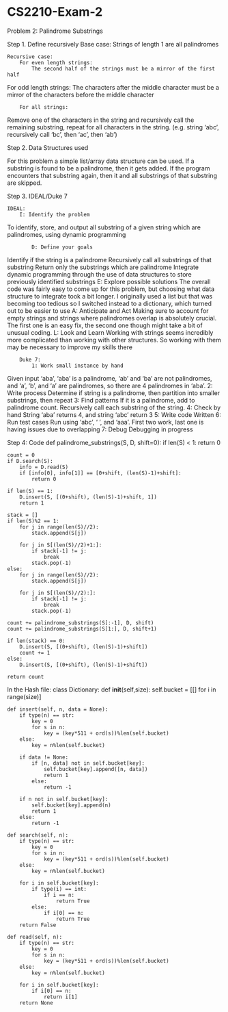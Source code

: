 # CS2210-Exam-2
Problem 2: Palindrome Substrings

Step 1. Define recursively
	Base case:
		Strings of length 1 are all palindromes

	Recursive case:
		For even length strings:
			The second half of the strings must be a mirror of the first half

For odd length strings:
The characters after the middle character must be a mirror of the characters before the middle character

		For all strings:
Remove one of the characters in the string and recursively call the remaining substring, repeat for all characters in the string. (e.g. string ‘abc’, recursively call ‘bc’, then ‘ac’, then ‘ab’)

Step 2. Data Structures used

For this problem a simple list/array data structure can be used. If a substring is found to be a palindrome, then it gets added. If the program encounters that substring again, then it and all substrings of that substring are skipped.

Step 3. IDEAL/Duke 7
	
	IDEAL:
		I: Identify the problem
To identify, store, and output all substring of a given string which are palindromes, using dynamic programming 

			D: Define your goals
Identify if the string is a palindrome
Recursively call all substrings of that substring
Return only the substrings which are palindrome
Integrate dynamic programming through the use of data structures to store previously identified substrings
			E: Explore possible solutions
The overall code was fairly easy to come up for this problem, but choosing what data structure to integrate took a bit longer. I originally used a list but that was becoming too tedious so I switched instead to a dictionary, which turned out to be easier to use
			A: Anticipate and Act
Making sure to account for empty strings and strings where palindromes overlap is absolutely crucial. The first one is an easy fix, the second one though might take a bit of unusual coding.
			L: Look and Learn
Working with strings seems incredibly more complicated than working with other structures. So working with them may be necessary to improve my skills there
		
		Duke 7:
			1: Work small instance by hand
Given input ‘aba’, ‘aba’ is a palindrome, ‘ab’ and ‘ba’ are not palindromes, and ‘a’, ‘b’, and ‘a’ are palindromes, so there are 4 palindromes in ‘aba’.
			2:  Write process
Determine if string is a palindrome, then partition into smaller substrings, then repeat
			3: Find patterns
If it is a palindrome, add to palindrome count. Recursively call each substring of the string.
			4: Check by hand
				String ‘aba’ returns 4, and string ‘abc’ return 3
			5: Write code
				Written
			6: Run test cases
Run using ‘abc’, ‘ ’, and ‘aaa’. First two work, last one is having issues due to overlapping
			7: Debug
				Debugging in progress

Step 4: Code
def palindrome_substrings(S, D, shift=0):
    if len(S) < 1:
        return 0
    
    count = 0
    if D.search(S):
        info = D.read(S)
        if [info[0], info[1]] == [0+shift, (len(S)-1)+shift]:
            return 0
    
    if len(S) == 1:
        D.insert(S, [(0+shift), (len(S)-1)+shift, 1])
        return 1
    
    stack = []
    if len(S)%2 == 1:
        for j in range(len(S)//2):
            stack.append(S[j])
        
        for j in S[(len(S)//2)+1:]:
            if stack[-1] != j:
                break
            stack.pop(-1)
    else:
        for j in range(len(S)//2):
            stack.append(S[j])
        
        for j in S[(len(S)//2):]:
            if stack[-1] != j:
                break
            stack.pop(-1)
    
    count += palindrome_substrings(S[:-1], D, shift)
    count += palindrome_substrings(S[1:], D, shift+1)
    
    if len(stack) == 0:
        D.insert(S, [(0+shift), (len(S)-1)+shift])
        count += 1
    else:
        D.insert(S, [(0+shift), (len(S)-1)+shift])
        
    return count
    
In the Hash file:
  class Dictionary:
    def __init__(self,size):
        self.bucket = [[] for i in range(size)]
        
    def insert(self, n, data = None):
        if type(n) == str:
            key = 0
            for s in n:
                key = (key*511 + ord(s))%len(self.bucket)
        else:
            key = n%len(self.bucket)
        
        if data != None:
            if [n, data] not in self.bucket[key]:
                self.bucket[key].append([n, data])
                return 1
            else:
                return -1
            
        if n not in self.bucket[key]:
            self.bucket[key].append(n)
            return 1
        else:
            return -1
        
    def search(self, n):
        if type(n) == str:
            key = 0
            for s in n:
                key = (key*511 + ord(s))%len(self.bucket)
        else:
            key = n%len(self.bucket)
            
        for i in self.bucket[key]:
            if type(i) == int:
                if i == n:
                    return True
            else:
                if i[0] == n:
                    return True
        return False
    
    def read(self, n):
        if type(n) == str:
            key = 0
            for s in n:
                key = (key*511 + ord(s))%len(self.bucket)
        else:
            key = n%len(self.bucket)
            
        for i in self.bucket[key]:
            if i[0] == n:
                return i[1]
        return None
    
